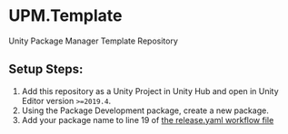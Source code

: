 # UPM.Template
Unity Package Manager Template Repository

## Setup Steps:

1. Add this repository as a Unity Project in Unity Hub and open in Unity Editor version `>=2019.4`.
2. Using the Package Development package, create a new package.
3. Add your package name to line 19 of [the release.yaml workflow file](.github/workflows/release.yaml)
